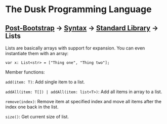 # The Dusk Programming Language

## [Post-Bootstrap](../../README.md) -> [Syntax](../README.md) -> [Standard Library](README.md) -> Lists

Lists are basically arrays with support for expansion. You can even instantiate them with an array:

```dusk
var x: List<str> = ["Thing one", "Thing two"];
```

Member functions:

`add(item: T)`: Add single item to a list.

`addAll(item: T[]) | addAll(item: list<T>)`: Add all items in array to a list.

`remove(index)`: Remove item at specified index and move all items after the index one back in the list.

`size()`: Get current size of list.
